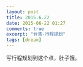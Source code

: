 ```yaml
---
layout: post
title: 2015.6.22
date: 2015-06-22 01:27
comments: true
excerpt: "台湾·行程规划"
tags: [dream]
---
```

写行程规划到这个点，肚子饿。

&nbsp;
